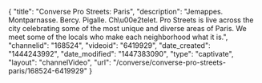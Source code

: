 {
    "title": "Converse Pro Streets: Paris",
    "description": "Jemappes. Montparnasse. Bercy. Pigalle. Ch\u00e2telet. Pro Streets is live across the city celebrating some of the most unique and diverse areas of Paris. We meet some of the locals who make each neighborhood what it is.",
    "channelid": "168524",
    "videoid": "6419929",
    "date_created": "1444243992",
    "date_modified": "1447383090",
    "type": "captivate",
    "layout": "channelVideo",
    "url": "\/converse\/converse-pro-streets-paris\/168524-6419929"
}